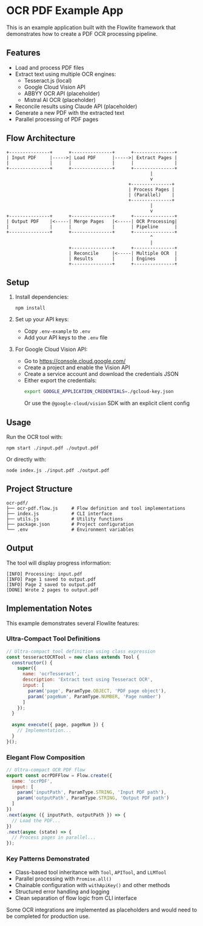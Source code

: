 # OCR PDF Example App

This is an example application built with the Flowlite framework that demonstrates how to create a PDF OCR processing pipeline.

## Features

- Load and process PDF files
- Extract text using multiple OCR engines:
  - Tesseract.js (local)
  - Google Cloud Vision API
  - ABBYY OCR API (placeholder)
  - Mistral AI OCR (placeholder)
- Reconcile results using Claude API (placeholder)
- Generate a new PDF with the extracted text
- Parallel processing of PDF pages

## Flow Architecture

```ditaa
+---------------+      +---------------+      +---------------+
| Input PDF     |----->| Load PDF      |----->| Extract Pages |
|               |      |               |      |               |
+---------------+      +---------------+      +---------------+
                                                     |
                                                     v
                                             +---------------+
                                             | Process Pages |
                                             | (Parallel)    |
                                             +---------------+
                                                     |
                                                     v
+---------------+      +---------------+      +---------------+
| Output PDF    |<-----| Merge Pages   |<-----| OCR Processing|
|               |      |               |      | Pipeline      |
+---------------+      +---------------+      +---------------+
                                                     ^
                                                     |
                       +---------------+      +---------------+
                       | Reconcile     |<-----| Multiple OCR  |
                       | Results       |      | Engines       |
                       +---------------+      +---------------+
```

## Setup

1. Install dependencies:
   ```
   npm install
   ```

2. Set up your API keys:
   - Copy `.env-example` to `.env`
   - Add your API keys to the `.env` file

3. For Google Cloud Vision API:
   - Go to https://console.cloud.google.com/
   - Create a project and enable the Vision API
   - Create a service account and download the credentials JSON
   - Either export the credentials:
     ```bash
     export GOOGLE_APPLICATION_CREDENTIALS=./gcloud-key.json
     ```
     Or use the `@google-cloud/vision` SDK with an explicit client config

## Usage

Run the OCR tool with:

```
npm start ./input.pdf ./output.pdf
```

Or directly with:

```
node index.js ./input.pdf ./output.pdf
```

## Project Structure

```
ocr-pdf/
├── ocr-pdf.flow.js     # Flow definition and tool implementations
├── index.js            # CLI interface
├── utils.js            # Utility functions
├── package.json        # Project configuration
└── .env                # Environment variables
```

## Output

The tool will display progress information:

```
[INFO] Processing: input.pdf
[INFO] Page 1 saved to output.pdf
[INFO] Page 2 saved to output.pdf
[DONE] Wrote 2 pages to output.pdf
```

## Implementation Notes

This example demonstrates several Flowlite features:

### Ultra-Compact Tool Definitions

```javascript
// Ultra-compact tool definition using class expression
const tesseractOCRTool = new class extends Tool {
  constructor() {
    super({
      name: 'ocrTesseract',
      description: 'Extract text using Tesseract OCR',
      input: [
        param('page', ParamType.OBJECT, 'PDF page object'),
        param('pageNum', ParamType.NUMBER, 'Page number')
      ]
    });
  }
  
  async execute({ page, pageNum }) {
    // Implementation...
  }
}();
```

### Elegant Flow Composition

```javascript
// Ultra-compact OCR PDF flow
export const ocrPDFFlow = Flow.create({
  name: 'ocrPDF',
  input: [
    param('inputPath', ParamType.STRING, 'Input PDF path'),
    param('outputPath', ParamType.STRING, 'Output PDF path')
  ]
})
.next(async ({ inputPath, outputPath }) => {
  // Load the PDF...
})
.next(async (state) => {
  // Process pages in parallel...
});
```

### Key Patterns Demonstrated

- Class-based tool inheritance with `Tool`, `APITool`, and `LLMTool`
- Parallel processing with `Promise.all()`
- Chainable configuration with `withApiKey()` and other methods
- Structured error handling and logging
- Clean separation of flow logic from CLI interface

Some OCR integrations are implemented as placeholders and would need to be completed for production use.
